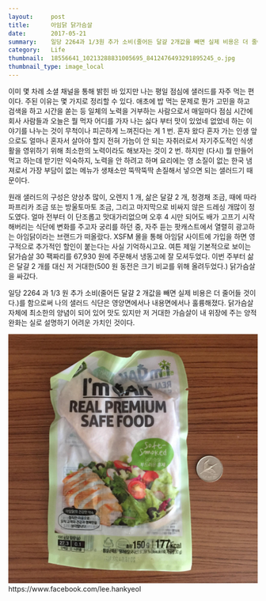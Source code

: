 ```yaml
---
layout:     post
title:      아임닭 닭가슴살
date:       2017-05-21
summary:    일당 2264과 1/3원 추가 소비(줄어든 달걀 2개값을 빼면 실제 비용은 더 줄어들 것이다.)를 함으로써 나의 샐러드 식단은 영양면에서나 내용면에서나 훌륭해졌다. 닭가슴살 자체에 최소한의 양념이 되어 있어 맛도 있지만 저 거대한 가슴살이 내 위장에 주는 양적 완화는 실로 설명하기 어려운 가치인 것이다.
category:   Life
thumbnail:  18556641_10213288831005695_8412476493291895245_o.jpg
thumbnail_type: image_local
---
```


이미 몇 차례 소셜 채널을 통해 밝힌 바 있지만 나는 평일 점심에 샐러드를 자주 먹는 편이다.
주된 이유는 몇 가지로 정리할 수 있다.
애초에 밥 먹는 문제로 뭔가 고민을 하고 검색을 하고 시간을 쏟는 등 일체의 노력을 거부하는 사람으로서 매일마다 점심 시간에 회사 사람들과 오늘은 뭘 먹자 어디를 가자 나는 싫다 부터 맛이 있었네 없었네 하는 이야기를 나누는 것이 무척이나 피곤하게 느껴진다는 게 1 번.
혼자 왔다 혼자 가는 인생 앞으로도 얼마나 혼자서 살아야 할지 전혀 가늠이 안 되는 자취러로서 자기주도적인 식생활을 영위하기 위해 최소한의 노력이라도 해보자는 것이 2 번.
하지만 (다시) 뭘 만들어 먹고 하는데 받기만 익숙하지, 노력을 안 하려고 하며 요리에는 영 소질이 없는 한국 냄져로서 가장 부담이 없는 메뉴가 생채소만 뚝딱뚝딱 손질해서 넣으면 되는 샐러드기 때문이다.

원래 샐러드의 구성은 양상추 많이, 오렌지 1 개, 삶은 달걀 2 개, 청경채 조금, 때에 따라 파프리카 조금 또는 방울토마토 조금, 그리고 마지막으로 비싸지 않은 드레싱 개많이 정도였다.
얼마 전부터 이 단조롭고 맛대가리없으며 오후 4 시만 되어도 배가 고프기 시작해버리는 식단에 변화를 주고자 궁리를 하던 중, 자주 듣는 팟캐스트에서 열렬히 광고하는 아임닭이라는 브랜드가 떠올랐다.
XSFM 몰을 통해 아임닭 사이트에 가입을 하면 영구적으로 추가적인 할인이 붙는다는 사실 기억하시고요.
여튼 제일 기본적으로 보이는 닭가슴살 30 팩짜리를 67,930 원에 주문해서 냉동고에 잘 모셔두었다.
이번 주부터 삶은 달걀 2 개를 대신 저 거대한(500 원 동전은 크기 비교를 위해 올려두었다.) 닭가슴살을 싸갔다.

일당 2264 과 1/3 원 추가 소비(줄어든 달걀 2 개값을 빼면 실제 비용은 더 줄어들 것이다.)를 함으로써 나의 샐러드 식단은 영양면에서나 내용면에서나 훌륭해졌다.
닭가슴살 자체에 최소한의 양념이 되어 있어 맛도 있지만 저 거대한 가슴살이 내 위장에 주는 양적 완화는 실로 설명하기 어려운 가치인 것이다.

<p class="center-align">
    <img src="/images/18556641_10213288831005695_8412476493291895245_o.jpg"/>
    <span class="caption">https://www.facebook.com/lee.hankyeol</span>
</p>
